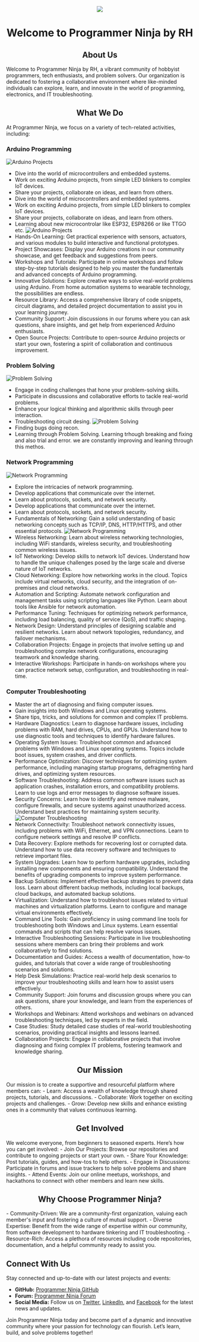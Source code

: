 

<div align="center">
	<img src="https://github.com/ProgrammerNinja/.github/blob/main/img/logo/logo.150x150.png">
</div>
<h1 align="center">Welcome to Programmer Ninja by RH</h1>
<h2 align="center"> About Us</h2>
Welcome to Programmer Ninja by RH, a vibrant community of hobbyist programmers, tech enthusiasts, and problem solvers. Our organization is dedicated to fostering a collaborative environment where like-minded individuals can explore, learn, and innovate in the world of programming, electronics, and IT troubleshooting.

<h2 align="center"> What We Do </h2>
At Programmer Ninja, we focus on a variety of tech-related activities, including:

### Arduino Programming
![Arduino Projects](https://github.com/ProgrammerNinja/.github/blob/main/img/AD.jpg)
- Dive into the world of microcontrollers and embedded systems.
- Work on exciting Arduino projects, from simple LED blinkers to complex IoT devices.
- Share your projects, collaborate on ideas, and learn from others.
- Dive into the world of microcontrollers and embedded systems.
- Work on exciting Arduino projects, from simple LED blinkers to complex IoT devices.
- Share your projects, collaborate on ideas, and learn from others.
- Learning about new microcontrolar like ESP32, ESP8266 or like TTGO etc.
![Arduino Projects](https://github.com/ProgrammerNinja/.github/blob/main/img/AD3.jpg)
- Hands-On Learning: Get practical experience with sensors, actuators, and various modules to build interactive and functional prototypes.
- Project Showcases: Display your Arduino creations in our community showcase, and get feedback and suggestions from peers.
- Workshops and Tutorials: Participate in online workshops and follow step-by-step tutorials designed to help you master the fundamentals and advanced concepts of Arduino programming.
- Innovative Solutions: Explore creative ways to solve real-world problems using Arduino. From home automation systems to wearable technology, the possibilities are endless.
- Resource Library: Access a comprehensive library of code snippets, circuit diagrams, and detailed project documentation to assist you in your learning journey.
- Community Support: Join discussions in our forums where you can ask questions, share insights, and get help from experienced Arduino enthusiasts.
- Open Source Projects: Contribute to open-source Arduino projects or start your own, fostering a spirit of collaboration and continuous improvement.
### Problem Solving
![Problem Solving](https://github.com/ProgrammerNinja/.github/blob/main/img/PS3.jpg)
- Engage in coding challenges that hone your problem-solving skills.
- Participate in discussions and collaborative efforts to tackle real-world problems.
- Enhance your logical thinking and algorithmic skills through peer interaction.
- Troubleshooting circuit desing.
![Problem Solving](https://github.com/ProgrammerNinja/.github/blob/main/img/PS2.jpg)
- Finding bugs doing recon.
- Learning through Problem Solving.
Learning trhough breaking and fixing and also trial and error. we are constantly improving and leaning through this methos.
### Network Programming
![Network Programming](https://github.com/ProgrammerNinja/.github/blob/main/img/NP3.jpg)
- Explore the intricacies of network programming.
- Develop applications that communicate over the internet.
- Learn about protocols, sockets, and network security.
- Develop applications that communicate over the internet.
- Learn about protocols, sockets, and network security.
- Fundamentals of Networking: Gain a solid understanding of basic networking concepts such as TCP/IP, DNS, HTTP/HTTPS, and other essential protocols.
![Network Programming](https://github.com/ProgrammerNinja/.github/blob/main/img/NP2.jpg)
- Wireless Networking: Learn about wireless networking technologies, including WiFi standards, wireless security, and troubleshooting common wireless issues.
- IoT Networking: Develop skills to network IoT devices. Understand how to handle the unique challenges posed by the large scale and diverse nature of IoT networks.
- Cloud Networking: Explore how networking works in the cloud. Topics include virtual networks, cloud security, and the integration of on-premises and cloud networks.
- Automation and Scripting: Automate network configuration and management tasks using scripting languages like Python. Learn about tools like Ansible for network automation.
- Performance Tuning: Techniques for optimizing network performance, including load balancing, quality of service (QoS), and traffic shaping.
- Network Design: Understand principles of designing scalable and resilient networks. Learn about network topologies, redundancy, and failover mechanisms.
- Collaboration Projects: Engage in projects that involve setting up and troubleshooting complex network configurations, encouraging teamwork and knowledge sharing.
- Interactive Workshops: Participate in hands-on workshops where you can practice network setup, configuration, and troubleshooting in real-time.
### Computer Troubleshooting
- Master the art of diagnosing and fixing computer issues.
- Gain insights into both Windows and Linux operating systems.
- Share tips, tricks, and solutions for common and complex IT problems.
- Hardware Diagnostics: Learn to diagnose hardware issues, including problems with RAM, hard drives, CPUs, and GPUs. Understand how to use diagnostic tools and techniques to identify hardware failures.
- Operating System Issues: Troubleshoot common and advanced problems with Windows and Linux operating systems. Topics include boot issues, system crashes, and driver conflicts.
- Performance Optimization: Discover techniques for optimizing system performance, including managing startup programs, defragmenting hard drives, and optimizing system resources.
- Software Troubleshooting: Address common software issues such as application crashes, installation errors, and compatibility problems. Learn to use logs and error messages to diagnose software issues.
- Security Concerns: Learn how to identify and remove malware, configure firewalls, and secure systems against unauthorized access. Understand best practices for maintaining system security.
![Computer Troubleshooting](https://github.com/ProgrammerNinja/.github/blob/main/img/CT.jpg)
- Network Connectivity: Troubleshoot network connectivity issues, including problems with WiFi, Ethernet, and VPN connections. Learn to configure network settings and resolve IP conflicts.
- Data Recovery: Explore methods for recovering lost or corrupted data. Understand how to use data recovery software and techniques to retrieve important files.
- System Upgrades: Learn how to perform hardware upgrades, including installing new components and ensuring compatibility. Understand the benefits of upgrading components to improve system performance.
- Backup Solutions: Implement effective backup strategies to prevent data loss. Learn about different backup methods, including local backups, cloud backups, and automated backup solutions.
- Virtualization: Understand how to troubleshoot issues related to virtual machines and virtualization platforms. Learn to configure and manage virtual environments effectively.
- Command Line Tools: Gain proficiency in using command line tools for troubleshooting both Windows and Linux systems. Learn essential commands and scripts that can help resolve various issues.
- Interactive Troubleshooting Sessions: Participate in live troubleshooting sessions where members can bring their problems and work collaboratively to find solutions.
- Documentation and Guides: Access a wealth of documentation, how-to guides, and tutorials that cover a wide range of troubleshooting scenarios and solutions.
- Help Desk Simulations: Practice real-world help desk scenarios to improve your troubleshooting skills and learn how to assist users effectively.
- Community Support: Join forums and discussion groups where you can ask questions, share your knowledge, and learn from the experiences of others.
- Workshops and Webinars: Attend workshops and webinars on advanced troubleshooting techniques, led by experts in the field.
- Case Studies: Study detailed case studies of real-world troubleshooting scenarios, providing practical insights and lessons learned.
- Collaboration Projects: Engage in collaborative projects that involve diagnosing and fixing complex IT problems, fostering teamwork and knowledge sharing.

<h2 align="center"> Our Mission </h2>
Our mission is to create a supportive and resourceful platform where members can:
- Learn: Access a wealth of knowledge through shared projects, tutorials, and discussions.
- Collaborate: Work together on exciting projects and challenges.
- Grow: Develop new skills and enhance existing ones in a community that values continuous learning.

<h2 align="center"> Get Involved </h2>
We welcome everyone, from beginners to seasoned experts. Here’s how you can get involved:
- Join Our Projects: Browse our repositories and contribute to ongoing projects or start your own.
- Share Your Knowledge: Post tutorials, guides, and how-tos to help others.
- Engage in Discussions: Participate in forums and issue trackers to help solve problems and share insights.
- Attend Events: Join our online meetups, workshops, and hackathons to connect with other members and learn new skills.

<h2 align="center"> Why Choose Programmer Ninja? </h2>
- Community-Driven: We are a community-first organization, valuing each member's input and fostering a culture of mutual support.
- Diverse Expertise: Benefit from the wide range of expertise within our community, from software development to hardware tinkering and IT troubleshooting.
- Resource-Rich: Access a plethora of resources including code repositories, documentation, and a helpful community ready to assist you.

## Connect With Us
Stay connected and up-to-date with our latest projects and events:
- **GitHub:** [Programmer Ninja GitHub](https://github.com/Programmerninja)
- **Forum:** [Programmer Ninja Forum](#)
- **Social Media:** Follow us on [Twitter](#), [LinkedIn](#), and [Facebook](#) for the latest news and updates.

Join Programmer Ninja  today and become part of a dynamic and innovative community where your passion for technology can flourish. Let’s learn, build, and solve problems together!
